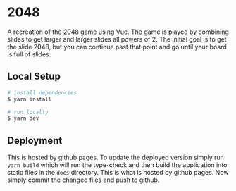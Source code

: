 # 2048
A recreation of the 2048 game using Vue. The game is played by combining slides to get larger and larger slides all powers of 2. The initial goal is to get the slide 2048, but you can continue past that point and go until your board is full of slides.


## Local Setup

```bash
# install dependencies
$ yarn install

# run locally
$ yarn dev
```

## Deployment
This is hosted by github pages. To update the deployed version simply run `yarn build` which will run the type-check and then build the application into static files in the `docs` directory. This is what is hosted by github pages. Now simply commit the changed files and push to github.
